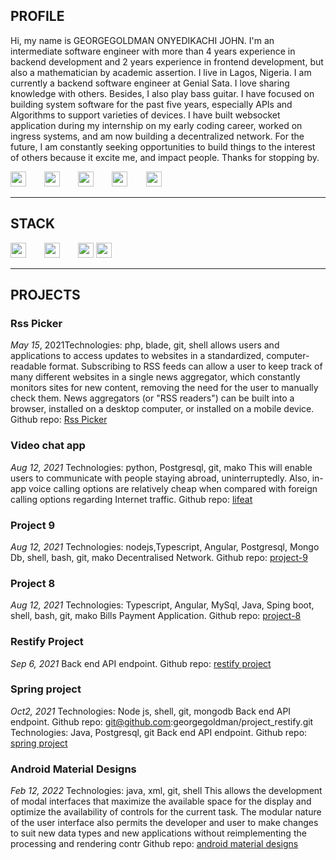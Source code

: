 ## PROFILE
Hi, my name is GEORGEGOLDMAN ONYEDIKACHI JOHN. I'm an intermediate software engineer with more than 4 years experience in backend development and 2 years experience in frontend development, but also a mathematician by academic assertion. I live in Lagos, Nigeria. I am currently a backend software engineer at Genial Sata. I love sharing knowledge with others. Besides, I also play bass guitar. I have focused on building system software for the past five years, especially APIs and Algorithms to support varieties of devices. I have built websocket application during my internship on my early coding career, worked on ingress systems, and am now building a decentralized network. For the future, I am constantly seeking opportunities to build things to the interest of others because it excite me, and impact people. Thanks for stopping by.

<a href="mailto:georgegoldmanjohn.o@gmail.com" style="margin-right: 5%;"><img src="https://raw.githubusercontent.com/georgegoldman/Font-Awesome/28e297f07af26f148c15e6cbbd12cea3027371d3/svgs/regular/envelope.svg" width="25" height="24"></a> <a href="https://www.github.com/georgegoldman" target="_blank" style="margin-right: 5%;"><img src="https://raw.githubusercontent.com/FortAwesome/Font-Awesome/28e297f07af26f148c15e6cbbd12cea3027371d3/svgs/brands/github.svg" width="25" height="24"></a> <a href="https://www.linkedin.com/in/georgegoldman-john-187428b9/" target="_blank" style="margin-right: 5%;"><img src="https://raw.githubusercontent.com/FortAwesome/Font-Awesome/28e297f07af26f148c15e6cbbd12cea3027371d3/svgs/brands/linkedin.svg" width="25" height="24"></a>   <a href="https://twitter.com/mrgeorgegoldman" target="_blank" style="margin-right: 5%;"><img src="https://raw.githubusercontent.com/FortAwesome/Font-Awesome/28e297f07af26f148c15e6cbbd12cea3027371d3/svgs/brands/twitter.svg" width="25" height="24"></a> <a href="https://www.instagram.com/mrgeorgegoldman/" target="_blank" style="margin-right: 5%;"><img src="https://raw.githubusercontent.com/georgegoldman/Font-Awesome/28e297f07af26f148c15e6cbbd12cea3027371d3/svgs/brands/instagram.svg" width="25" height="24"></a>

<hr />

## STACK

<a href="https://en.wikipedia.org/wiki/Python_(programming_language)" target="_blank" style="margin-right: 5%;"><img src="https://raw.githubusercontent.com/georgegoldman/Font-Awesome/28e297f07af26f148c15e6cbbd12cea3027371d3/svgs/brands/python.svg" width="25" height="24"></a> <a href="https://en.wikipedia.org/wiki/PHP" target="_blank" style="margin-right: 5%;"><img src="https://raw.githubusercontent.com/georgegoldman/Font-Awesome/28e297f07af26f148c15e6cbbd12cea3027371d3/svgs/brands/php.svg" width="25" height="24"></a> <a href="https://en.wikipedia.org/wiki/Node.js" target="_blank" style="margin-right" target="_blank" style="margin-right: 5%;"><img src="https://raw.githubusercontent.com/georgegoldman/Font-Awesome/28e297f07af26f148c15e6cbbd12cea3027371d3/svgs/brands/js.svg" width="25" height="24"></a>
<a href="https://en.wikipedia.org/wiki/Java_(programming_language)" target="_blank" style="margin-right" target="_blank" style="margin-right: 5%;"><img src="https://raw.githubusercontent.com/georgegoldman/Font-Awesome/28e297f07af26f148c15e6cbbd12cea3027371d3/svgs/brands/java.svg" width="25" height="24"></a>
<hr />

## PROJECTS
### **Rss Picker**
_May 15_, 2021Technologies: php, blade, git, shell
allows users and applications to access updates to websites in a standardized, computer-readable
format. Subscribing to RSS feeds can allow a user to keep track of many different websites in a single
news aggregator, which constantly monitors sites for new content, removing the need for the user to
manually check them. News aggregators (or "RSS readers") can be built into a browser, installed on a
desktop computer, or installed on a mobile device.
Github repo: <a href="https://git@github.com/georgegoldman/rsspicker" target="_blank">Rss Picker</a>

### **Video chat app**
_Aug 12, 2021_
Technologies: python, Postgresql, git, mako
This will enable users to communicate with people staying abroad, uninterruptedly. Also, in-app
voice calling options are relatively cheap when compared with foreign calling options regarding
Internet traffic.
Github repo: <a href="git@github.com:georgegoldman/lifeat" target="_blank">lifeat</a>

### **Project 9**
_Aug 12, 2021_
Technologies: nodejs,Typescript, Angular, Postgresql, Mongo Db, shell, bash, git, mako
Decentralised Network.
Github repo: <a href="https://github.com/georgegoldman/project-9" target="_blank">project-9</a>

### **Project 8**
_Aug 12, 2021_
Technologies: Typescript, Angular, MySql, Java, Sping boot,  shell, bash, git, mako
Bills Payment Application.
Github repo: <a href="https://github.com/georgegoldman/project-8" target="_blank">project-8</a>

### **Restify Project**
_Sep 6, 2021_
Back end API endpoint.
Github repo: <a href="https://github.com/georgegoldman/project_restify/" target="_blank">restify project</a>

### **Spring project**
_Oct2, 2021_
Technologies: Node js, shell, git, mongodb
Back end API endpoint.
Github repo: git@github.com:georgegoldman/project_restify.git
Technologies: Java, Postgresql, git
Back end API endpoint.
Github repo: <a href="https://github.com/georgegoldman/spring-project" target="_blank">spring project</a>

### **Android Material Designs**
_Feb 12, 2022_
Technologies: java, xml, git, shell
This allows the development of modal interfaces that maximize the available space for the display
and optimize the availability of controls for the current task. The modular nature of the user
interface also permits the developer and user to make changes to suit new data types and new
applications without reimplementing the processing and rendering contr
Github repo: <a href="https://github.com/georgegoldman/andriodmaterial101" target="_blank">android material designs</a>

